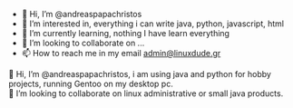 - 👋 Hi, I’m @andreaspapachristos
- 👀 I’m interested in, everything i can write java, python, javascript, html
- 🌱 I’m currently learning, nothing I have learn everything
- 💞️ I’m looking to collaborate on ...
- 📫 How to reach me in my email admin@linuxdude.gr

<!---
andreaspapachristos/andreaspapachristos is a ✨ special ✨ repository because its `README.md` (this file) appears on your GitHub profile.
You can click the Preview link to take a look at your changes.
--->
👋 Hi, I’m @andreaspapachristos, i am using java and python for hobby projects, running Gentoo on my desktop pc. <br/>
💞️ I’m looking to collaborate on linux administrative or small java products.
